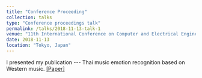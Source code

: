 ```yaml
---
title: "Conference Proceeding"
collection: talks
type: "Conference proceedings talk"
permalink: /talks/2018-11-13-talk-1
venue: "11th International Conference on Computer and Electrical Engineering"
date: 2018-11-13
location: "Tokyo, Japan"
---
```


I presented my publication --- Thai music emotion recognition based on Western music. [[Paper]](https://iopscience.iop.org/article/10.1088/1742-6596/1195/1/012009/pdf)